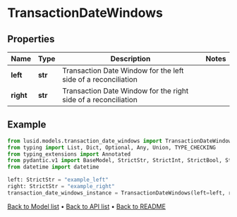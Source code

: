 # TransactionDateWindows

## Properties
Name | Type | Description | Notes
------------ | ------------- | ------------- | -------------
**left** | **str** | Transaction Date Window for the left side of a reconciliation | 
**right** | **str** | Transaction Date Window for the right side of a reconciliation | 
## Example

```python
from lusid.models.transaction_date_windows import TransactionDateWindows
from typing import List, Dict, Optional, Any, Union, TYPE_CHECKING
from typing_extensions import Annotated
from pydantic.v1 import BaseModel, StrictStr, StrictInt, StrictBool, StrictFloat, StrictBytes, Field, validator, ValidationError, conlist, constr
from datetime import datetime

left: StrictStr = "example_left"
right: StrictStr = "example_right"
transaction_date_windows_instance = TransactionDateWindows(left=left, right=right)

```

[Back to Model list](../README.md#documentation-for-models) &#8226; [Back to API list](../README.md#documentation-for-api-endpoints) &#8226; [Back to README](../README.md)

